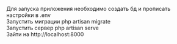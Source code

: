 Для запуска приложения необходимо создать бд и прописать настройки в .env<br>
Запустить миграции php artisan migrate<br>
Запустить сервер php artisan serve<br>
Зайти на http://localhost:8000<br>
